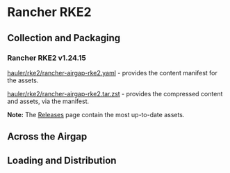 # Rancher RKE2

## Collection and Packaging

### Rancher RKE2 v1.24.15

[hauler/rke2/rancher-airgap-rke2.yaml](https://rancher-airgap.s3.amazonaws.com/0.4.1/hauler/rke2/rancher-airgap-rke2.yaml) - provides the content manifest for the assets.

[hauler/rke2/rancher-airgap-rke2.tar.zst](https://rancher-airgap.s3.amazonaws.com/0.4.1/hauler/rke2/rancher-airgap-rke2.tar.zst) - provides the compressed content and assets, via the manifest.

**Note:** The [Releases](https://github.com/zackbradys/rancher-airgap/releases) page contain the most up-to-date assets.

## Across the Airgap

## Loading and Distribution